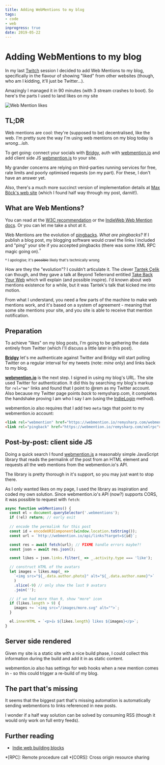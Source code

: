 ```yaml
---
title: Adding WebMentions to my blog
tags:
- code
- web
inprogress: true
date: 2019-05-22
---
```


# Adding WebMentions to my blog

In my last [Twitch](https://www.twitch.tv/remysharp) session I decided to add Web Mentions to my blog, specifically in the flavour of showing "liked" from other websites (though, who am I kidding, it'll just be Twitter…).

Amazingly I managed it in 90 minutes (with 3 stream crashes to boot). So here's the parts I used to land likes on my site

![Web Mention likes](/images/web-mentions-likes.png)

<!--more-->

## TL;DR

Web mentions are cool: they're (supposed to be) decentralised, like the web. I'm pretty sure the way I'm using web mentions on my blog today is _wrong…ish_.

To get going: connect your socials with [Bridgy](https://brid.gy/), auth with [webmention.io](https://webmention.io) and add client side JS [webmention.js](https://github.com/resonance-cascade/webmention.js) to your site.

My grander concerns are relying on third-parties running services for free, rate limits and poorly optimised requests (on my part). For these, I don't have an answer yet.

Also, there's a much more succinct version of implementation details at [Max Böck's web site](https://mxb.dev/blog/using-webmentions-on-static-sites/) (which I found half way through my post, darnit!).

## What are Web Mentions?

You can read at the [W3C recommendation](https://www.w3.org/TR/webmention) or the [IndieWeb Web Mention docs](https://indieweb.org/Webmention). Or you can let me take a shot at it.

Web Mentions are the evolution of [pingbacks](https://www.w3.org/wiki/Pingback). _What are pingbacks?_ If I publish a blog post, my blogging software would crawl the links I included and "ping" your site if you accepted pingbacks (there was some XML RPC magic going on).<sup>&dagger;</sup>

<small>&dagger; I apologise; it's ~~possible~~ likely that's technically wrong</small>

How are they the "evolution"? I couldn't articulate it. The clever [Tantek Çelik](http://tantek.com) can though, and they gave a talk at Beyond Tellerrand entitled [Take Back Your Web](https://vimeo.com/336343886) which will explain (and possible inspire). I'd known about web mentions existence for a while, but it was Tantek's talk that kicked me into motion.

From what I understand, you need a few parts of the machine to make web mentions work, and it's based on a system of agreement - meaning that some site mentions your site, and you site is able to receive that mention notification.

## Preparation

To achieve "likes" on my blog posts, I'm going to be gathering the data entirely from Twitter (which I'll discuss a little later in this post).

**[Bridgy](https://brid.gy/)** let's me authenticate against Twitter and Bridgy will start polling Twitter on a regular interval for my tweets (note: _mine_ only) and links back to my blog.

**[webmention.io](https://webmention.io)** is the next step. I signed in using my blog's URL. The site used Twitter for authentication. It did this by searching my blog's markup for `rel="me"` links and found that I point to @rem as my Twitter account. Also because my Twitter page points _back_ to remysharp.com, it completes the handshake proving I am who I say I am (using the [IndieLogin](https://indielogin.com/setup#twitter) method).

webmention.io also requires that I add two `meta` tags that point to my webmention.io account:

```html
<link rel="webmention" href="https://webmention.io/remysharp.com/webmention">
<link rel="pingback" href="https://webmention.io/remysharp.com/xmlrpc">
```

## Post-by-post: client side JS

Doing a quick search I found [webmention.js](https://github.com/resonance-cascade/webmention.js) a reasonably simple JavaScript library that reads the permalink of the post from an HTML element and requests all the web mentions from the webmention.io's API.

The library is pretty thorough in it's support, so you may just want to stop there.

As I only wanted likes on my page, I used the library as inspiration and coded my own solution. Since webmention.io's API (now?) supports CORS, it was possible to request with `fetch`:

```js
async function webMentions() {
  const el = document.querySelector('.webmentions');
  if (!el) return; // early exit
  
  // encode the permalink for this post
  const id = encodeURIComponent(window.location.toString());
  const url = `http://webmention.io/api/links?target=${id}`;

  const res = await fetch(url); // FIXME handle errors maybe?!
  const json = await res.json();

  const likes = json.links.filter(_ => _.activity.type === 'like');

  // construct HTML of the avatars
  let images = likes.map(_ =>
    `<img src="${_.data.author.photo}" alt="${_.data.author.name}">`
    )
    .slice(-9) // only show the last 9 avatars
    .join('');

  // if we had more than 9, show "more" icon
  if (likes.length > 9) {
    images += `<img src="/images/more.svg" alt="">`;
  }

  el.innerHTML = `<p>👍 ${likes.length} likes ${images}</p>`;
}
```

## Server side rendered

Given my site is a static site with a nice build phase, I could collect this information during the build and add it in as static content.

webmention.io also has settings for web hooks when a new mention comes in - so this could trigger a re-build of my blog.

## The part that's missing

It seems that the biggest part that's missing automation is automatically sending webmentions to links referenced in new posts.

I wonder if a half way solution can be solved by consuming RSS (though it would only work on full entry feeds).

## Further reading

- [Indie web building blocks](https://adactio.com/journal/7698)

*[RPC]: Remote procedure call
*[CORS]: Cross origin resource sharing